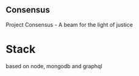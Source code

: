 ## Consensus
Project Consensus - A beam for the light of justice

# Stack
based on node, mongodb and graphql
